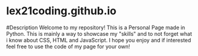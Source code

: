 # lex21coding.github.io
#Description
Welcome to my repository! This is a Personal Page made in Python. This is mainly a way to showcase my "skills" and to not forget what i know about CSS, HTML and JavaScript. I hope you enjoy and if interested feel free to use the code of my page for your own!
